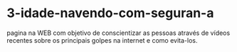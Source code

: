 # 3-idade-navendo-com-seguran-a
pagina na WEB com objetivo de conscientizar as pessoas através de vídeos recentes sobre os principais golpes na internet e como evita-los.
